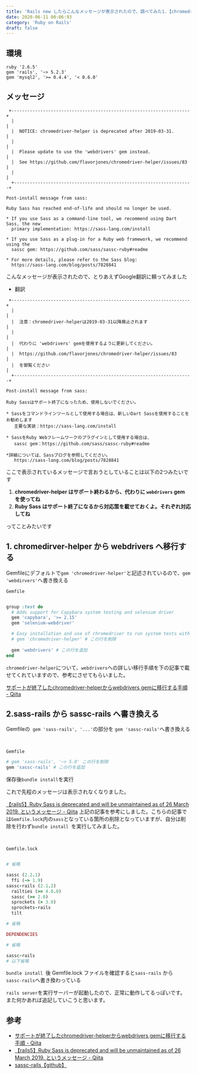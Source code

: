 ```yaml
---
title: 'Rails new したらこんなメッセージが表示されたので、調べてみた1.【chromedriver-helper is deprecated after 2019-03-31.】2.【Ruby Sass has reached end-of-life and should no longer be used.】'
date: 2020-06-11 00:06:93
category: 'Ruby on Rails'
draft: false
---
```







## 環境
```
ruby '2.6.5'  
gem 'rails', '~> 5.2.3'  
gem 'mysql2', '>= 0.4.4', '< 0.6.0'  
```


## メッセージ
```
 +--------------------------------------------------------------------+
  |                                                                    |
  |  NOTICE: chromedriver-helper is deprecated after 2019-03-31.       |
  |                                                                    |
  |  Please update to use the 'webdrivers' gem instead.                |
  |  See https://github.com/flavorjones/chromedriver-helper/issues/83  |
  |                                                                    |
  +--------------------------------------------------------------------+

Post-install message from sass:

Ruby Sass has reached end-of-life and should no longer be used.

* If you use Sass as a command-line tool, we recommend using Dart Sass, the new
  primary implementation: https://sass-lang.com/install

* If you use Sass as a plug-in for a Ruby web framework, we recommend using the
  sassc gem: https://github.com/sass/sassc-ruby#readme

* For more details, please refer to the Sass blog:
  https://sass-lang.com/blog/posts/7828841
```

こんなメッセージが表示されたので、とりあえずGoogle翻訳に頼ってみました

- 翻訳

```
 +--------------------------------------------------------------------+
  |                                                                    |
  |  注意：chromedriver-helperは2019-03-31以降廃止されます                   |
  |                                                                    |
  |  代わりに 'webdrivers' gemを使用するように更新してください。                   |
  |  https://github.com/flavorjones/chromedriver-helper/issues/83      |
  |  を御覧ください                                                        |
  +--------------------------------------------------------------------+

Post-install message from sass:

Ruby Sassはサポート終了になったため、使用しないでください。

* Sassをコマンドラインツールとして使用する場合は、新しいDart Sassを使用することをお勧めします
   主要な実装：https://sass-lang.com/install

* SassをRuby Webフレームワークのプラグインとして使用する場合は、
   sassc gem：https://github.com/sass/sassc-ruby#readme

*詳細については、Sassブログを参照してください。
   https://sass-lang.com/blog/posts/7828841
```


ここで表示されているメッセージで言おうとしていることは以下の2つみたいです

1.  **chromedriver-helper はサポート終わるから、代わりに `webdrivers` gem を使ってね**
2.  **Ruby Sass はサポート終了になるから対応策を載せておくよ。それぞれ対応してね**

ってことみたいです


## 1. chromedirver-helper から webdrivers へ移行する

Gemfileにデフォルトで` gem 'chromedriver-helper' `と記述されているので、` gem 'webdirvers' `へ書き換える


`Gemfile`
```ruby

group :test do
  # Adds support for Capybara system testing and selenium driver
  gem 'capybara', '>= 2.15'
  gem 'selenium-webdriver'

  # Easy installation and use of chromedriver to run system tests with Chrome
  # gem 'chromedriver-helper' # この行を削除
  
  gem 'webdrivers' # この行を追加
end

```

` chromedriver-helper `について、` webdrivers `への詳しい移行手順を下の記事で載せてくれていますので、参考にさせてもらいました。

[サポートが終了したchromedriver-helperからwebdrivers gemに移行する手順 - Qiita](https://qiita.com/jnchito/items/f9c3be449fd164176efa)


## 2.sass-rails から sassc-rails へ書き換える

Gemfileの` gem 'sass-rails', '...'`の部分を `gem 'sassc-rails'`へ書き換える 

<br>

`Gemfile`
```ruby
# gem 'sass-rails', '~> 5.0' この行を削除
gem 'sassc-rails' # この行を追加

```

保存後` bundle install `を実行

これで先程のメッセージは表示されなくなりました。


[【rails5】Ruby Sass is deprecated and will be unmaintained as of 26 March 2019. というメッセージ - Qiita](https://qiita.com/mah666hhh/items/17cfbeb58efdd242253b)
上記の記事を参考にしました。こちらの記事では`Gemfile.lock`内の`sass`となっている箇所の削除となっていますが、自分は削除を行わず`bundle install `を実行してみました。

<br>

`Gemfile.lock`
```ruby

# 省略

sassc (2.2.1)
  ffi (~> 1.9)
sassc-rails (2.1.2)
  railties (>= 4.0.0)
  sassc (>= 2.0)
  sprockets (> 3.0)
  sprockets-rails
  tilt

# 省略

DEPENDENCIES

# 省略

sassc-rails
# 以下省略
```

`bundle install `後 Gemfile.lock ファイルを確認すると`sass-rails` から ` sassc-rails`へ書き換わっている

` rails server `を実行サーバーが起動したので、正常に動作してるっぽいです。
また何かあれば追記していこうと思います。



## 参考
- [サポートが終了したchromedriver-helperからwebdrivers gemに移行する手順 - Qiita](https://qiita.com/jnchito/items/f9c3be449fd164176efa)
- [【rails5】Ruby Sass is deprecated and will be unmaintained as of 26 March 2019. というメッセージ - Qiita](https://qiita.com/mah666hhh/items/17cfbeb58efdd242253b)
- [sassc-rails【github】](https://github.com/sass/sassc-ruby#readmef)
